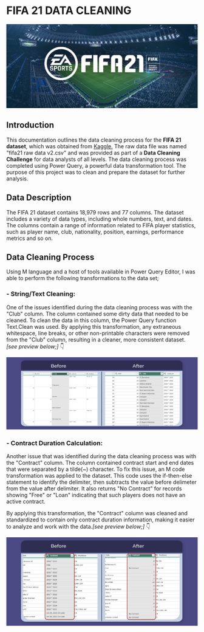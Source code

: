 # **FIFA 21 DATA CLEANING**

![](header1-03.jpg)
## Introduction
This documentation outlines the data cleaning process for the **FIFA 21 dataset**, which was obtained from [Kaggle.](https://www.kaggle.com/datasets/yagunnersya/fifa-21-messy-raw-dataset-for-cleaning-exploring) The raw data file was named "fifa21 raw data v2.csv" and was provided as part of a **Data Cleaning Challenge** for data analysts of all levels. The data cleaning process was completed using Power Query, a powerful data transformation tool. The purpose of this project was to clean and prepare the dataset for further analysis.

## Data Description
The FIFA 21 dataset contains 18,979 rows and 77 columns. The dataset includes a variety of data types, including whole numbers, text, and dates. The columns contain a range of information related to FIFA player statistics, such as player name, club, nationality, position, earnings, performance metrics and so on.

## Data Cleaning Process
Using M language and a host of tools available in Power Query Editor, I was able to perform the following transformations to the data set;

### - String/Text Cleaning:
One of the issues identified during the data cleaning process was with the "Club" column. The column contained some dirty data that needed to be cleaned. To clean the data in this column, the Power Query function Text.Clean was used. By applying this transformation, any extraneous whitespace, line breaks, or other non-printable characters were removed from the "Club" column, resulting in a cleaner, more consistent dataset. _[see preview below;]_ 👇

![](clean2.jpg)

### - Contract Duration Calculation:
Another issue that was identified during the data cleaning process was with the "Contract" column. The column contained contract start and end dates that were separated by a tilde(~) character.
To fix this issue, an M code transformation was applied to the dataset. This code uses the if-then-else statement to identify the delimiter, then subtracts the value before delimeter from the value after delimiter. It also returns "No Contract" for records showing "Free" or "Loan" indicating that such players does not have an active contract.

By applying this transformation, the "Contract" column was cleaned and standardized to contain only contract duration information, making it easier to analyze and work with the data._[see preview below;]_ 👇

![](clean4.jpg)
